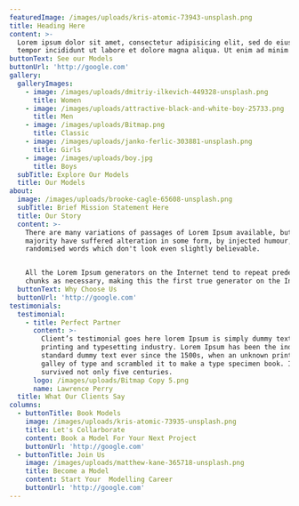 ```yaml
---
featuredImage: /images/uploads/kris-atomic-73943-unsplash.png
title: Heading Here
content: >-
  Lorem ipsum dolor sit amet, consectetur adipisicing elit, sed do eiusmod
  tempor incididunt ut labore et dolore magna aliqua. Ut enim ad minim veniam.
buttonText: See our Models
buttonUrl: 'http://google.com'
gallery:
  galleryImages:
    - image: /images/uploads/dmitriy-ilkevich-449328-unsplash.png
      title: Women
    - image: /images/uploads/attractive-black-and-white-boy-25733.png
      title: Men
    - image: /images/uploads/Bitmap.png
      title: Classic
    - image: /images/uploads/janko-ferlic-303881-unsplash.png
      title: Girls
    - image: /images/uploads/boy.jpg
      title: Boys
  subTitle: Explore Our Models
  title: Our Models
about:
  image: /images/uploads/brooke-cagle-65608-unsplash.png
  subTitle: Brief Mission Statement Here
  title: Our Story
  content: >-
    There are many variations of passages of Lorem Ipsum available, but the
    majority have suffered alteration in some form, by injected humour, or
    randomised words which don't look even slightly believable. 


    All the Lorem Ipsum generators on the Internet tend to repeat predefined
    chunks as necessary, making this the first true generator on the Internet.
  buttonText: Why Choose Us
  buttonUrl: 'http://google.com'
testimonials:
  testimonial:
    - title: Perfect Partner
      content: >-
        Client’s testimonial goes here lorem Ipsum is simply dummy text of the
        printing and typesetting industry. Lorem Ipsum has been the industry's
        standard dummy text ever since the 1500s, when an unknown printer took a
        galley of type and scrambled it to make a type specimen book. It has
        survived not only five centuries.
      logo: /images/uploads/Bitmap Copy 5.png
      name: Lawrence Perry
  title: What Our Clients Say
columns:
  - buttonTitle: Book Models
    image: /images/uploads/kris-atomic-73935-unsplash.png
    title: Let's Collarborate
    content: Book a Model For Your Next Project
    buttonUrl: 'http://google.com'
  - buttonTitle: Join Us
    image: /images/uploads/matthew-kane-365718-unsplash.png
    title: Become a Model
    content: Start Your  Modelling Career
    buttonUrl: 'http://google.com'
---
```


